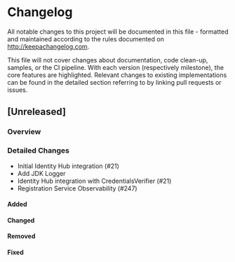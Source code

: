 # Changelog

All notable changes to this project will be documented in this file - formatted and maintained according to the rules
documented on <http://keepachangelog.com>.

This file will not cover changes about documentation, code clean-up, samples, or the CI pipeline. With each version
(respectively milestone), the core features are highlighted. Relevant changes to existing implementations can be found
in the detailed section referring to by linking pull requests or issues.

## [Unreleased]

### Overview

### Detailed Changes
- Initial Identity Hub integration (#21)
- Add JDK Logger
- Identity Hub integration with CredentialsVerifier (#21)
- Registration Service Observability (#247)

#### Added

#### Changed

#### Removed

#### Fixed
